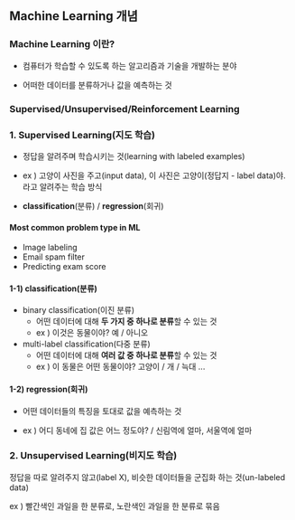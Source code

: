 ## Machine Learning 개념

### Machine Learning 이란?

- 컴퓨터가 학습할 수 있도록 하는 알고리즘과 기술을 개발하는 분야

- 어떠한 데이터를 분류하거나 값을 예측하는 것

### Supervised/Unsupervised/Reinforcement Learning

### 1. Supervised Learning(지도 학습)

* 정답을 알려주며 학습시키는 것(learning with labeled examples)
* ex ) 고양이 사진을 주고(input data), 이 사진은 고양이(정답지 - label data)야. 라고 알려주는 학습 방식

* **classification**(분류) / **regression**(회귀)

#### Most common problem type in ML

- Image labeling
- Email spam filter
- Predicting exam score

#### 1-1) classification(분류)

- binary classification(이진 분류)
  - 어떤 데이터에 대해 **두 가지 중 하나로 분류**할 수 있는 것
  - ex ) 이것은 동물이야? 예 / 아니오
- multi-label classification(다중 분류)
  - 어떤 데이터에 대해 **여러 값 중 하나로 분류**할 수 있는 것
  - ex ) 이 동물은 어떤 동물이야? 고양이 / 개 / 늑대 ...

#### 1-2) regression(회귀)

- 어떤 데이터들의 특징을 토대로 값을 예측하는 것

- ex ) 어디 동네에 집 값은 어느 정도야? / 신림역에 얼마, 서울역에 얼마



### 2. Unsupervised Learning(비지도 학습)

정답을 따로 알려주지 않고(label X), 비슷한 데이터들을 군집화 하는 것(un-labeled data)

ex ) 빨간색인 과일을 한 분류로, 노란색인 과일을 한 분류로 묶음

